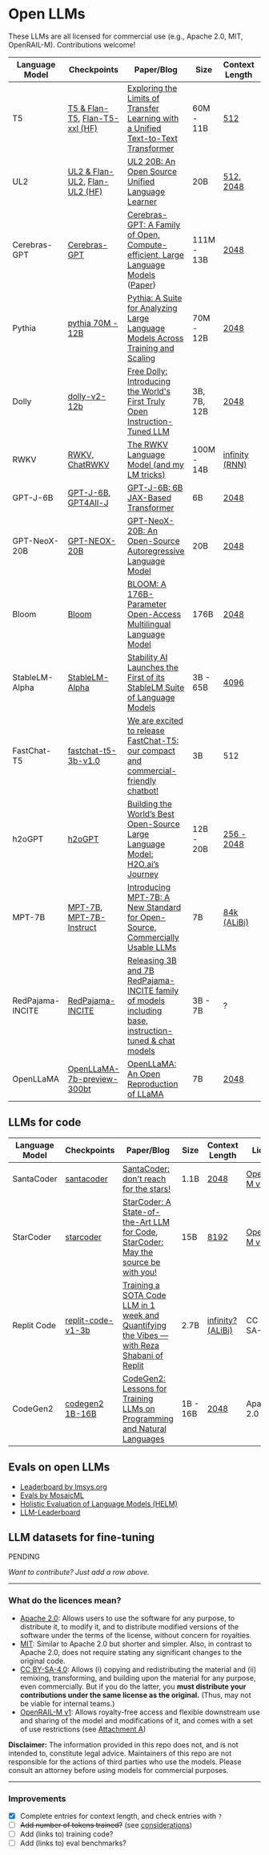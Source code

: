 # Open LLMs

These LLMs are all licensed for commercial use (e.g., Apache 2.0, MIT, OpenRAIL-M). Contributions welcome!

| Language Model | Checkpoints | Paper/Blog | Size | Context Length | Licence |
| --- | --- | --- | --- | --- | --- |
| T5           | [T5 & Flan-T5](https://github.com/google-research/t5x/blob/main/docs/models.md#flan-t5-checkpoints), [Flan-T5-xxl (HF)](https://huggingface.co/google/flan-t5-xxl)      | [Exploring the Limits of Transfer Learning with a Unified Text-to-Text Transformer](https://github.com/google-research/text-to-text-transfer-transformer#released-model-checkpoints) | 60M - 11B       | [512](https://discuss.huggingface.co/t/does-t5-truncate-input-longer-than-512-internally/3602) | Apache 2.0         |
| UL2          | [UL2 & Flan-UL2](https://github.com/google-research/google-research/tree/master/ul2#checkpoints), [Flan-UL2 (HF)](https://huggingface.co/google/flan-ul2)          | [UL2 20B: An Open Source Unified Language Learner](https://ai.googleblog.com/2022/10/ul2-20b-open-source-unified-language.html)                                                       | 20B             | [512, 2048](https://huggingface.co/google/flan-ul2#tldr) | Apache 2.0         |
| Cerebras-GPT | [Cerebras-GPT](https://huggingface.co/cerebras)                                           | [Cerebras-GPT: A Family of Open, Compute-efficient, Large Language Models](https://www.cerebras.net/blog/cerebras-gpt-a-family-of-open-compute-efficient-large-language-models/) ([Paper](https://arxiv.org/abs/2304.03208)) | 111M - 13B      | [2048](https://huggingface.co/cerebras/Cerebras-GPT-13B#model-details) | Apache 2.0         |
| Pythia       | [pythia 70M - 12B](https://github.com/EleutherAI/pythia)                                   | [Pythia: A Suite for Analyzing Large Language Models Across Training and Scaling](https://arxiv.org/abs/2304.01373)                                                                    | 70M - 12B       | [2048](https://arxiv.org/pdf/2304.01373.pdf) | Apache 2.0         |
| Dolly        | [dolly-v2-12b](https://huggingface.co/databricks/dolly-v2-12b)                            | [Free Dolly: Introducing the World's First Truly Open Instruction-Tuned LLM](https://www.databricks.com/blog/2023/04/12/dolly-first-open-commercially-viable-instruction-tuned-llm)             | 3B, 7B, 12B     | [2048](https://github.com/databrickslabs/dolly#dolly) | MIT                |
| RWKV         | [RWKV, ChatRWKV](https://github.com/BlinkDL/RWKV-LM#rwkv-parallelizable-rnn-with-transformer-level-llm-performance-pronounced-as-rwakuv-from-4-major-params-r-w-k-v) | [The RWKV Language Model (and my LM tricks)](https://github.com/BlinkDL/RWKV-LM)                                           | 100M - 14B      | [infinity (RNN)](https://github.com/BlinkDL/RWKV-LM#rwkv-parallelizable-rnn-with-transformer-level-llm-performance-pronounced-as-rwakuv-from-4-major-params-r-w-k-v) | Apache 2.0         |
| GPT-J-6B | [GPT-J-6B](https://github.com/kingoflolz/mesh-transformer-jax/#gpt-j-6b), [GPT4All-J](https://github.com/nomic-ai/gpt4all#raw-model) | [GPT-J-6B: 6B JAX-Based Transformer](https://arankomatsuzaki.wordpress.com/2021/06/04/gpt-j/) | 6B | [2048](https://github.com/kingoflolz/mesh-transformer-jax/#gpt-j-6b) | Apache 2.0 |
| GPT-NeoX-20B | [GPT-NEOX-20B](https://huggingface.co/EleutherAI/gpt-neox-20b) | [GPT-NeoX-20B: An Open-Source Autoregressive Language Model](https://arxiv.org/abs/2304.04165) | 20B | [2048](https://huggingface.co/EleutherAI/gpt-neox-20b) | Apache 2.0 |
| Bloom | [Bloom](https://huggingface.co/bigscience/bloom) | [BLOOM: A 176B-Parameter Open-Access Multilingual Language Model](https://arxiv.org/abs/2211.05100) | 176B | [2048](https://huggingface.co/bigscience/bloom) |  [OpenRAIL-M v1](https://huggingface.co/spaces/bigcode/bigcode-model-license-agreement) |
| StableLM-Alpha | [StableLM-Alpha](https://github.com/Stability-AI/StableLM#stablelm-alpha) | [Stability AI Launches the First of its StableLM Suite of Language Models](https://stability.ai/blog/stability-ai-launches-the-first-of-its-stablelm-suite-of-language-models) | 3B - 65B | [4096](https://github.com/Stability-AI/StableLM#stablelm-alpha) | CC BY-SA-4.0 |
| FastChat-T5 | [fastchat-t5-3b-v1.0](https://huggingface.co/lmsys/fastchat-t5-3b-v1.0) | [We are excited to release FastChat-T5: our compact and commercial-friendly chatbot!](https://twitter.com/lmsysorg/status/1652037026705985537?s=20) | 3B | 512 | Apache 2.0 |
| h2oGPT | [h2oGPT](https://github.com/h2oai/h2ogpt) | [Building the World’s Best Open-Source Large Language Model: H2O.ai’s Journey](https://h2o.ai/blog/building-the-worlds-best-open-source-large-language-model-h2o-ais-journey/) | 12B - 20B | [256 - 2048](https://huggingface.co/h2oai) | Apache 2.0 |
| MPT-7B | [MPT-7B](https://huggingface.co/mosaicml/mpt-7b), [MPT-7B-Instruct](https://huggingface.co/mosaicml/mpt-7b-instruct) | [Introducing MPT-7B: A New Standard for Open-Source, Commercially Usable LLMs](https://www.mosaicml.com/blog/mpt-7b) | 7B | [84k (ALiBi)](https://huggingface.co/mosaicml/mpt-7b#how-is-this-model-different) | Apache 2.0, CC BY-SA-3.0 |
| RedPajama-INCITE | [RedPajama-INCITE](https://huggingface.co/togethercomputer) | [Releasing 3B and 7B RedPajama-INCITE family of models including base, instruction-tuned & chat models](https://www.together.xyz/blog/redpajama-models-v1) | 3B - 7B | ? | Apache 2.0 |
| OpenLLaMA | [OpenLLaMA-7b-preview-300bt](https://huggingface.co/openlm-research/open_llama_7b_preview_300bt) | [OpenLLaMA: An Open Reproduction of LLaMA](https://github.com/openlm-research/open_llama) | 7B | [2048](https://huggingface.co/h2oai) | Apache 2.0 |


## LLMs for code  

| Language Model | Checkpoints | Paper/Blog | Size | Context Length                                                                         | Licence |
| --- | --- | --- | --- |----------------------------------------------------------------------------------------| --- |
| SantaCoder | [santacoder](https://huggingface.co/bigcode/santacoder) |[SantaCoder: don't reach for the stars!](https://arxiv.org/abs/2301.03988) | 1.1B | [2048](https://huggingface.co/bigcode/santacoder/blob/main/README.md#model-summary)                | [OpenRAIL-M v1](https://huggingface.co/spaces/bigcode/) |
| StarCoder | [starcoder](https://huggingface.co/bigcode/starcoder) | [StarCoder: A State-of-the-Art LLM for Code](https://huggingface.co/blog/starcoder), [StarCoder: May the source be with you!](https://drive.google.com/file/d/1cN-b9GnWtHzQRoE7M7gAEyivY0kl4BYs/view) | 15B | [8192](https://huggingface.co/bigcode/starcoder#model-summary)                         | [OpenRAIL-M v1](https://huggingface.co/spaces/bigcode/bigcode-model-license-agreement) |
| Replit Code | [replit-code-v1-3b](https://huggingface.co/replit/replit-code-v1-3b) | [Training a SOTA Code LLM in 1 week and Quantifying the Vibes — with Reza Shabani of Replit](https://www.latent.space/p/reza-shabani#details) | 2.7B | [infinity? (ALiBi)](https://huggingface.co/replit/replit-code-v1-3b#model-description) | CC BY-SA-4.0 |
 | CodeGen2 | [codegen2 1B-16B](https://github.com/salesforce/CodeGen2) | [CodeGen2: Lessons for Training LLMs on Programming and Natural Languages](https://arxiv.org/abs/2305.02309) | 1B - 16B | [2048](https://arxiv.org/abs/2305.02309)                                               | Apache 2.0 |

## Evals on open LLMs

- [Leaderboard by lmsys.org](https://chat.lmsys.org/?leaderboard)
- [Evals by MosaicML](https://twitter.com/jefrankle/status/1654631746506301441)
- [Holistic Evaluation of Language Models (HELM)](https://crfm.stanford.edu/helm/latest/?groups=1)
- [LLM-Leaderboard](https://github.com/LudwigStumpp/llm-leaderboard)

## LLM datasets for fine-tuning

PENDING

_Want to contribute? Just add a row above._

---

### What do the licences mean?

- [Apache 2.0](https://en.wikipedia.org/wiki/Apache_License): Allows users to use the software for any purpose, to distribute it, to modify it, and to distribute modified versions of the software under the terms of the license, without concern for royalties.
- [MIT](https://en.wikipedia.org/wiki/MIT_License): Similar to Apache 2.0 but shorter and simpler. Also, in contrast to Apache 2.0, does not require stating any significant changes to the original code.
- [CC BY-SA-4.0](https://creativecommons.org/licenses/by-sa/4.0/): Allows (i) copying and redistributing the material and (ii) remixing, transforming, and building upon the material
for any purpose, even commercially. But if you do the latter, you **must distribute your contributions under the same license as the original.** (Thus, may not be viable for internal teams.)
- [OpenRAIL-M v1](https://www.bigcode-project.org/docs/pages/model-license/): Allows royalty-free access and flexible downstream use and sharing of the model and modifications of it, and comes with a set of use restrictions (see [Attachment A](https://huggingface.co/spaces/bigcode/bigcode-model-license-agreement))

**Disclaimer:** The information provided in this repo does not, and is not intended to, constitute legal advice. Maintainers of this repo are not responsible for the actions of third parties who use the models. Please consult an attorney before using models for commercial purposes.

---

### Improvements

- [x] Complete entries for context length, and check entries with `?`
- [ ] ~~Add number of tokens trained?~~ (see [considerations](https://github.com/eugeneyan/open-llms/issues/7))
- [ ] Add (links to) training code?
- [ ] Add (links to) eval benchmarks?
